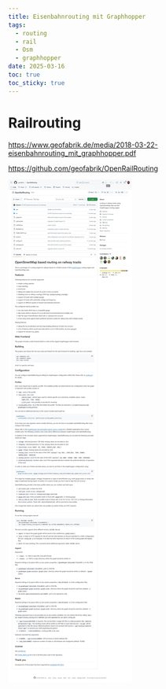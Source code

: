 ```yaml
---
title: Eisenbahnrouting mit Graphhopper
tags:
  - routing
  - rail
  - Osm
  - graphhopper
date: 2025-03-16
toc: true
toc_sticky: true
---
```


# Railrouting

https://www.geofabrik.de/media/2018-03-22-eisenbahnrouting_mit_graphhopper.pdf

https://github.com/geofabrik/OpenRailRouting

![](../_asset/2025-03-16-rail-20250427210856.jpg)



